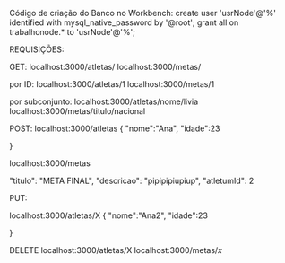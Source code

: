 Código de criação do Banco no Workbench: 
create user 'usrNode'@'%' identified with 
mysql_native_password by '@root';
grant all on trabalhonode.* to 'usrNode'@'%';

REQUISIÇÕES:

GET:
localhost:3000/atletas/
localhost:3000/metas/

por ID:
localhost:3000/atletas/1
localhost:3000/metas/1

por subconjunto:
localhost:3000/atletas/nome/livia
localhost:3000/metas/titulo/nacional

POST:
localhost:3000/atletas
{
	"nome":"Ana",
	"idade":23
	
}

localhost:3000/metas

"titulo": "META FINAL",
		"descricao": "pipipipiupiup",
		"atletumId": 2

PUT:

localhost:3000/atletas/X
{
	"nome":"Ana2",
	"idade":23
	
}

DELETE
localhost:3000/atletas/X
localhost:3000/metas/*x*
